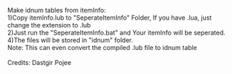 Make idnum tables from itemInfo:<br/>
1)Copy itemInfo.lub to "SeperateItemInfo" Folder, If you have .lua, just change the extension to .lub<br/>
2)Just run the "SeperateItemInfo.bat" and Your itemInfo will be seperated.<br/>
4)The files will be stored in "idnum" folder.<br/>
Note: This can even convert the compiled .lub file to idnum table<br/>
<br/>
Credits: Dastgir Pojee<br/>
